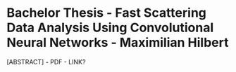 # Bachelor Thesis - Fast Scattering Data Analysis Using Convolutional Neural Networks - Maximilian Hilbert

[ABSTRACT] - PDF - LINK?
